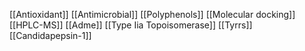 [[Antioxidant]]
[[Antimicrobial]]
[[Polyphenols]]
[[Molecular docking]]
[[HPLC-MS]]
[[Adme]]
[[Type Iia Topoisomerase]]
[[Tyrrs]]
[[Candidapepsin-1]]
